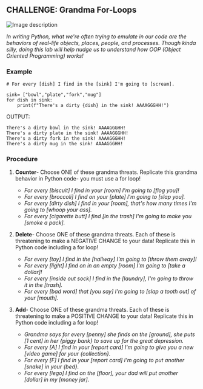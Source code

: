 ## CHALLENGE: Grandma For-Loops

![Image description](https://media1.tenor.com/images/86af9df2f38dc57e462e6b402775c37e/tenor.gif)

*In writing Python, what we're often trying to emulate in our code are the behaviors of real-life objects, places, people, and processes. Though kinda silly, doing this lab will help nudge us to understand how OOP (Object Oriented Programming) works!*

### Example


    # For every [dish] I find in the [sink] I'm going to [scream].

    sink= ["bowl","plate","fork","mug"]
    for dish in sink:
        print(f"There's a dirty {dish} in the sink! AAAAGGGHH!")

OUTPUT:

    There's a dirty bowl in the sink! AAAAGGGHH!
    There's a dirty plate in the sink! AAAAGGGHH!
    There's a dirty fork in the sink! AAAAGGGHH!
    There's a dirty mug in the sink! AAAAGGGHH!

    
### Procedure

1. **Counter**- Choose ONE of these grandma threats. Replicate this grandma behavior in Python code- you must use a for loop!

    - *For every [biscuit] I find in your [room] I'm going to [flog you]!*
    - *For every [broccoli] I find on your [plate] I'm going to [slap you].*
    - *For every [dirty dish] I find in your [room], that's how many times I'm going to [whoop your ass].*
    - *For every [cigarette butt] I find [in the trash] I'm going to make you [smoke a pack].*
    
0. **Delete**- Choose ONE of these grandma threats. Each of these is threatening to make a NEGATIVE CHANGE to your data! Replicate this in Python code including a for loop!

    - *For every [toy] I find in the [hallway] I'm going to [throw them away]!*
    - *For every [light] I find on in an empty [room] I'm going to [take a dollar]!*
    - *For every [inside out sock] I find in the [laundry], I'm going to throw it in the [trash].*
    - *For every [bad word] that [you say] I'm going to [slap a tooth out] of your [mouth].*
    
0. **Add**- Choose ONE of these grandma threats. Each of these is threatening to make a POSITIVE CHANGE to your data! Replicate this in Python code including a for loop!

    - *Grandma says for every [penny] she finds on the [ground], she puts [1 cent] in her {piggy bank} to save up for the great depression.*
    - *For every [A] I find in your [report card] I'm going to give you a new [video game] for your {collection}.*
    - *For every [F] I find in your [report card] I'm going to put another [snake] in your {bed}.*
    - *For every [lego] I find on the [floor], your dad will put another [dollar] in my [money jar].*
